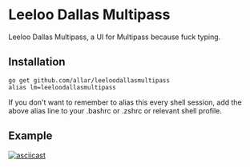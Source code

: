 # Leeloo Dallas Multipass
Leeloo Dallas Multipass, a UI for Multipass because fuck typing.

## Installation

```
go get github.com/allar/leeloodallasmultipass
alias lm=leeloodallasmultipass
```

If you don't want to remember to alias this every shell session, add the above alias line to your .bashrc or .zshrc or relevant shell profile.

## Example

[![asciicast](https://asciinema.org/a/330948.svg)](https://asciinema.org/a/330948)